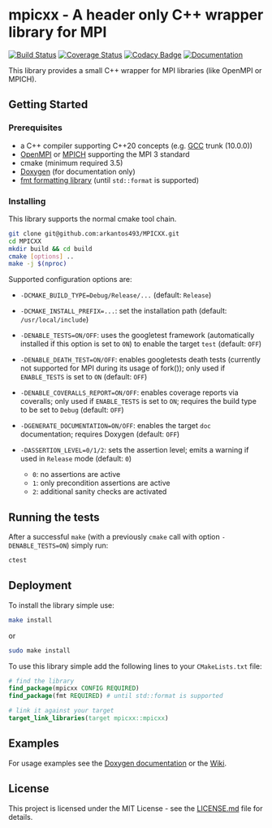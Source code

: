 # mpicxx - A header only C++ wrapper library for MPI

[![Build Status](https://travis-ci.org/arkantos493/MPICXX.svg?branch=master)](https://travis-ci.org/arkantos493/MPICXX)
[![Coverage Status](https://coveralls.io/repos/github/arkantos493/MPICXX/badge.svg?branch=master)](https://coveralls.io/github/arkantos493/MPICXX?branch=master)
[![Codacy Badge](https://api.codacy.com/project/badge/Grade/9088a6289f864f19ba5869e103925b30)](https://www.codacy.com/manual/arkantos493/MPICXX?utm_source=github.com&amp;utm_medium=referral&amp;utm_content=arkantos493/MPICXX&amp;utm_campaign=Badge_Grade)
[![Documentation](https://codedocs.xyz/arkantos493/MPICXX.svg)](https://codedocs.xyz/arkantos493/MPICXX/)

This library provides a small C++ wrapper for MPI libraries (like OpenMPI or MPICH).

## Getting Started

### Prerequisites

- a C++ compiler supporting C++20 concepts (e.g. [GCC](https://gcc.gnu.org/) trunk (10.0.0))
- [OpenMPI](https://www.open-mpi.org/) or [MPICH](https://www.mpich.org/) supporting the MPI 3 standard
- cmake (minimum required 3.5)
- [Doxygen](http://www.doxygen.nl/) (for documentation only)
- [fmt formatting library](https://github.com/fmtlib/fmt) (until `std::format` is supported)

### Installing

This library supports the normal cmake tool chain.
```bash
git clone git@github.com:arkantos493/MPICXX.git
cd MPICXX
mkdir build && cd build
cmake [options] ..
make -j $(nproc)
```
Supported configuration options are:
- `-DCMAKE_BUILD_TYPE=Debug/Release/...` (default: `Release`)

- `-DCMAKE_INSTALL_PREFIX=...`: set the installation path (default: `/usr/local/include`)

- `-DENABLE_TESTS=ON/OFF`: uses the googletest framework (automatically installed if this option is set to `ON`) to enable the target `test` (default: `OFF`)

- `-DENABLE_DEATH_TEST=ON/OFF`: enables googletests death tests (currently not supported for MPI during its usage of fork()); only used if `ENABLE_TESTS` is set to `ON` (default: `OFF`)

- `-DENABLE_COVERALLS_REPORT=ON/OFF`: enables coverage reports via coveralls; only used if `ENABLE_TESTS` is set to `ON`; requires the build type to be set to `Debug` (default: `OFF`)

- `-DGENERATE_DOCUMENTATION=ON/OFF`: enables the target `doc` documentation; requires Doxygen (default: `OFF`)

- `-DASSERTION_LEVEL=0/1/2`: sets the assertion level; emits a warning if used in `Release` mode (default: `0`)
  - `0`: no assertions are active
  - `1`: only precondition assertions are active
  - `2`: additional sanity checks are activated

## Running the tests

After a successful `make` (with a previously `cmake` call with option `-DENABLE_TESTS=ON`) simply run:
```bash
ctest
```

## Deployment

To install the library simple use:
```bash
make install
```
or
```bash
sudo make install
```
To use this library simple add the following lines to your `CMakeLists.txt` file:
```cmake
# find the library
find_package(mpicxx CONFIG REQUIRED)
find_package(fmt REQUIRED) # until std::format is supported

# link it against your target
target_link_libraries(target mpicxx::mpicxx)
```

## Examples
For usage examples see the [Doxygen documentation](https://codedocs.xyz/arkantos493/MPICXX/) or the [Wiki](https://github.com/arkantos493/MPICXX/wiki).

## License

This project is licensed under the MIT License - see the [LICENSE.md](LICENSE.md) file for details.
